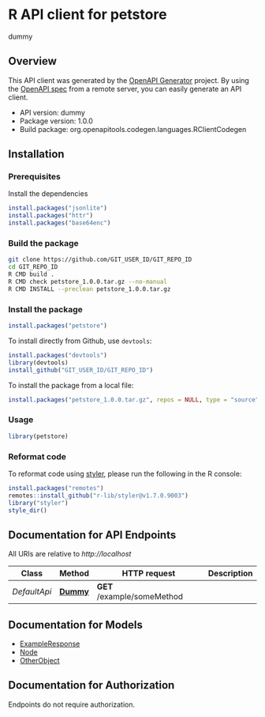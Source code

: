 # R API client for petstore

dummy

## Overview
This API client was generated by the [OpenAPI Generator](https://openapi-generator.tech) project. By using the [OpenAPI spec](https://openapis.org) from a remote server, you can easily generate an API client.

- API version: dummy
- Package version: 1.0.0
- Build package: org.openapitools.codegen.languages.RClientCodegen

## Installation

### Prerequisites

Install the dependencies

```R
install.packages("jsonlite")
install.packages("httr")
install.packages("base64enc")
```

### Build the package

```sh
git clone https://github.com/GIT_USER_ID/GIT_REPO_ID
cd GIT_REPO_ID
R CMD build .
R CMD check petstore_1.0.0.tar.gz --no-manual
R CMD INSTALL --preclean petstore_1.0.0.tar.gz
```

### Install the package

```R
install.packages("petstore")
```

To install directly from Github, use `devtools`:
```R
install.packages("devtools")
library(devtools)
install_github("GIT_USER_ID/GIT_REPO_ID")
```

To install the package from a local file:
```R
install.packages("petstore_1.0.0.tar.gz", repos = NULL, type = "source")
```

### Usage

```R
library(petstore)
```

### Reformat code

To reformat code using [styler](https://styler.r-lib.org/index.html), please run the following in the R console:

```R
install.packages("remotes")
remotes::install_github("r-lib/styler@v1.7.0.9003")
library("styler")
style_dir()
```

## Documentation for API Endpoints

All URIs are relative to *http://localhost*

Class | Method | HTTP request | Description
------------ | ------------- | ------------- | -------------
*DefaultApi* | [**Dummy**](docs/DefaultApi.md#Dummy) | **GET** /example/someMethod | 


## Documentation for Models

 - [ExampleResponse](docs/ExampleResponse.md)
 - [Node](docs/Node.md)
 - [OtherObject](docs/OtherObject.md)


## Documentation for Authorization

Endpoints do not require authorization.


